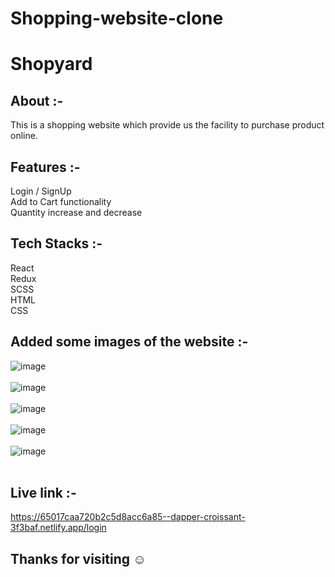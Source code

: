 # Shopping-website-clone
# Shopyard
## About :-
This is a shopping website which provide us the facility to purchase product online.
## Features :-
Login / SignUp<br/>
Add to Cart functionality <br/>
Quantity increase and decrease <br/>

## Tech Stacks :-
React <br/>
Redux <br/>
SCSS <br/>
HTML <br/>
CSS <br/>

## Added some images of the website :-
![image](https://github.com/Shivanidas1045/Shopping-website-clone/assets/114162435/18e69fb0-d74a-40ba-9c0f-0a758757519a) <br/><br/>
![image](https://github.com/Shivanidas1045/Shopping-website-clone/assets/114162435/22dc4d51-ef4c-4f71-9445-1e0ab3055331) <br/><br/>
![image](https://github.com/Shivanidas1045/Shopping-website-clone/assets/114162435/36e6eda9-e0a8-4752-8ac3-91ccc4e9b123) <br/> <br/>
![image](https://github.com/Shivanidas1045/Shopping-website-clone/assets/114162435/cd4b09a6-0a6c-4640-be87-fb998e146a77) <br/> <br/>
![image](https://github.com/Shivanidas1045/Shopping-website-clone/assets/114162435/7e0772f1-c243-4772-bc44-1148a3433576) <br/> <br/>

## Live link :- 
https://65017caa720b2c5d8acc6a85--dapper-croissant-3f3baf.netlify.app/login
## Thanks for visiting ☺️





